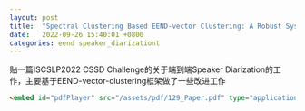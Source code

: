 ```yaml
---
layout: post
title:  "Spectral Clustering Based EEND-vector Clustering: A Robust System Fine-tuned on Simulated Conversations"
date:   2022-09-26 15:40:01 +0800
categories: eend speaker_diarizationt
---
```


贴一篇ISCSLP2022 CSSD Challenge的关于端到端Speaker Diarization的工作，主要基于EEND-vector-clustering框架做了一些改进工作

```html
<embed id="pdfPlayer" src="/assets/pdf/129_Paper.pdf" type="application/pdf" width="100%" height="600" >
```

